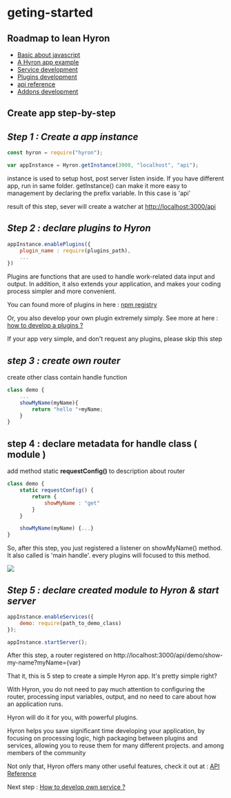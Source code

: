 # geting-started

## Roadmap to lean Hyron

-   [Basic about javascript](https://www.w3schools.com/js/)
-   [A Hyron app example](app-example.md)
-   [Service development](service-development/README.md)
-   [Plugins development](plugins-development/README.md)
-   [api reference](api-reference/ModuleManager.md)
-   [Addons development](addons-development/README.md)

## Create app step-by-step

## _Step 1 : Create a app instance_

```javascript
const hyron = require("hyron");

var appInstance = Hyron.getInstance(3000, "localhost", "api");
```

instance is used to setup host, post server listen inside. If you have different app, run in same folder. getInstance() can make it more easy to management by declaring the prefix variable. In this case is 'api'

result of this step, sever will create a watcher at [http://localhost:3000/api](http://localhost:3000/api)

## _Step 2 : declare plugins to Hyron_

```javascript
appInstance.enablePlugins({
    plugin_name : require(plugins_path),
    ...
})
```

Plugins are functions that are used to handle work-related data input and output. In addition, it also extends your application, and makes your coding process simpler and more convenient.

You can found more of plugins in here : [npm registry](https://www.npmjs.com/search?q=Hyron)

Or, you also develop your own plugin extremely simply. See more at here : [how to develop a plugins ?](https://github.com/Hyron-group/reference/tree/3437eeb47ffad09baf95272f73ae3e71764436ce/plugins-developent/README.md)

If your app very simple, and don't request any plugins, please skip this step

## _step 3 : create own router_

create other class contain handle function

```javascript
class demo {
    ...
    showMyName(myName){
        return "hello "+myName;
    }
}
```

## step 4 : declare metadata for handle class ( module )

add method static **requestConfig()** to description about router

```javascript
class demo {
    static requestConfig() {
        return {
            showMyName : "get"
        }
    }

    showMyName(myName) {...}
}
```

So, after this step, you just registered a listener on showMyName() method. It also called is 'main handle'. every plugins will focused to this method.

![](https://imgur.com/K4OhtaE.png)

## _Step 5 : declare created module to Hyron & start server_

```javascript
appInstance.enableServices({
    demo: require(path_to_demo_class)
});

appInstance.startServer();
```

After this step, a router registered on http://localhost:3000/api/demo/show-my-name?myName={var}

That it, this is 5 step to create a simple Hyron app. It's pretty simple right?

With Hyron, you do not need to pay much attention to configuring the router, processing input variables, output, and no need to care about how an application runs.

Hyron will do it for you, with powerful plugins.

Hyron helps you save significant time developing your application, by focusing on processing logic, high packaging between plugins and services, allowing you to reuse them for many different projects. and among members of the community

Not only that, Hyron offers many other useful features, check it out at : [API Reference](./api-reference/README.md)

Next step : [How to develop own service ?](https://github.com/Hyron-group/reference/tree/3437eeb47ffad09baf95272f73ae3e71764436ce/service-developemnt/README.md)
